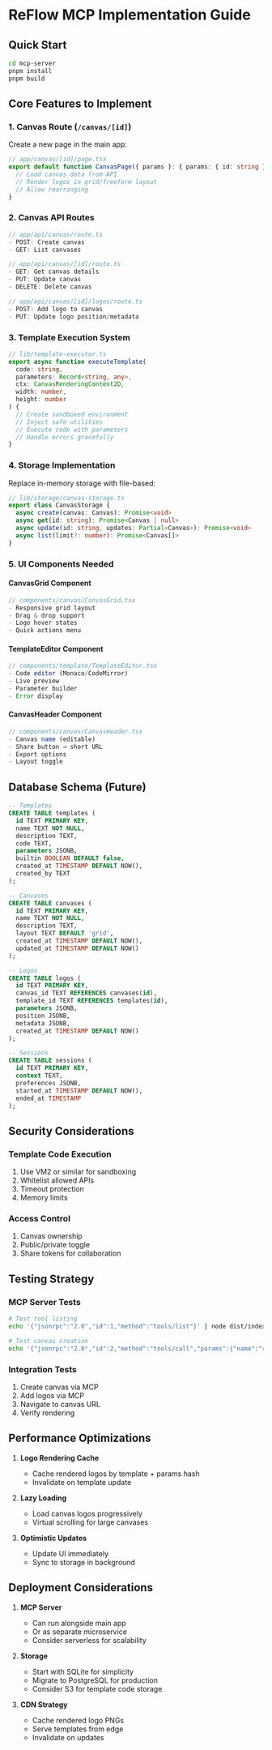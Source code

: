 # ReFlow MCP Implementation Guide

## Quick Start

```bash
cd mcp-server
pnpm install
pnpm build
```

## Core Features to Implement

### 1. Canvas Route (`/canvas/[id]`)
Create a new page in the main app:

```typescript
// app/canvas/[id]/page.tsx
export default function CanvasPage({ params }: { params: { id: string } }) {
  // Load canvas data from API
  // Render logos in grid/freeform layout
  // Allow rearranging
}
```

### 2. Canvas API Routes
```typescript
// app/api/canvas/route.ts
- POST: Create canvas
- GET: List canvases

// app/api/canvas/[id]/route.ts  
- GET: Get canvas details
- PUT: Update canvas
- DELETE: Delete canvas

// app/api/canvas/[id]/logos/route.ts
- POST: Add logo to canvas
- PUT: Update logo position/metadata
```

### 3. Template Execution System
```typescript
// lib/template-executor.ts
export async function executeTemplate(
  code: string,
  parameters: Record<string, any>,
  ctx: CanvasRenderingContext2D,
  width: number,
  height: number
) {
  // Create sandboxed environment
  // Inject safe utilities
  // Execute code with parameters
  // Handle errors gracefully
}
```

### 4. Storage Implementation
Replace in-memory storage with file-based:

```typescript
// lib/storage/canvas-storage.ts
export class CanvasStorage {
  async create(canvas: Canvas): Promise<void>
  async get(id: string): Promise<Canvas | null>
  async update(id: string, updates: Partial<Canvas>): Promise<void>
  async list(limit?: number): Promise<Canvas[]>
}
```

### 5. UI Components Needed

#### CanvasGrid Component
```typescript
// components/canvas/CanvasGrid.tsx
- Responsive grid layout
- Drag & drop support
- Logo hover states
- Quick actions menu
```

#### TemplateEditor Component
```typescript
// components/template/TemplateEditor.tsx
- Code editor (Monaco/CodeMirror)
- Live preview
- Parameter builder
- Error display
```

#### CanvasHeader Component
```typescript
// components/canvas/CanvasHeader.tsx
- Canvas name (editable)
- Share button → short URL
- Export options
- Layout toggle
```

## Database Schema (Future)

```sql
-- Templates
CREATE TABLE templates (
  id TEXT PRIMARY KEY,
  name TEXT NOT NULL,
  description TEXT,
  code TEXT,
  parameters JSONB,
  builtin BOOLEAN DEFAULT false,
  created_at TIMESTAMP DEFAULT NOW(),
  created_by TEXT
);

-- Canvases
CREATE TABLE canvases (
  id TEXT PRIMARY KEY,
  name TEXT NOT NULL,
  description TEXT,
  layout TEXT DEFAULT 'grid',
  created_at TIMESTAMP DEFAULT NOW(),
  updated_at TIMESTAMP DEFAULT NOW()
);

-- Logos
CREATE TABLE logos (
  id TEXT PRIMARY KEY,
  canvas_id TEXT REFERENCES canvases(id),
  template_id TEXT REFERENCES templates(id),
  parameters JSONB,
  position JSONB,
  metadata JSONB,
  created_at TIMESTAMP DEFAULT NOW()
);

-- Sessions
CREATE TABLE sessions (
  id TEXT PRIMARY KEY,
  context TEXT,
  preferences JSONB,
  started_at TIMESTAMP DEFAULT NOW(),
  ended_at TIMESTAMP
);
```

## Security Considerations

### Template Code Execution
1. Use VM2 or similar for sandboxing
2. Whitelist allowed APIs
3. Timeout protection
4. Memory limits

### Access Control
1. Canvas ownership
2. Public/private toggle
3. Share tokens for collaboration

## Testing Strategy

### MCP Server Tests
```bash
# Test tool listing
echo '{"jsonrpc":"2.0","id":1,"method":"tools/list"}' | node dist/index-lite.js

# Test canvas creation
echo '{"jsonrpc":"2.0","id":2,"method":"tools/call","params":{"name":"reflow_create_canvas","arguments":{"name":"Test Canvas"}}}' | node dist/index-lite.js
```

### Integration Tests
1. Create canvas via MCP
2. Add logos via MCP
3. Navigate to canvas URL
4. Verify rendering

## Performance Optimizations

1. **Logo Rendering Cache**
   - Cache rendered logos by template + params hash
   - Invalidate on template update

2. **Lazy Loading**
   - Load canvas logos progressively
   - Virtual scrolling for large canvases

3. **Optimistic Updates**
   - Update UI immediately
   - Sync to storage in background

## Deployment Considerations

1. **MCP Server**
   - Can run alongside main app
   - Or as separate microservice
   - Consider serverless for scalability

2. **Storage**
   - Start with SQLite for simplicity
   - Migrate to PostgreSQL for production
   - Consider S3 for template code storage

3. **CDN Strategy**
   - Cache rendered logo PNGs
   - Serve templates from edge
   - Invalidate on updates